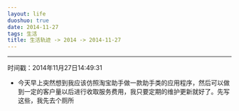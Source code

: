 ```yaml
---
layout: life
duoshuo: true
date: 2014-11-27
tags: 生活
title: 生活轨迹 -> 2014 -> 2014-11-27
---
```


******

时间戳：2014年11月27日14:49:31

* 今天早上突然想到我应该仿照淘宝助手做一款助手类的应用程序，然后可以做到一定的客户量以后进行收取服务费用，我只要定期的维护更新就好了。先写这些，我先去个厕所









